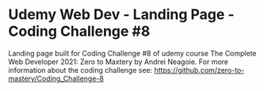 # Udemy Web Dev - Landing Page - Coding Challenge #8
Landing page built for Coding Challenge #8 of udemy course The Complete Web Developer 2021: Zero to Maxtery by Andrei Neagoie. For more information about the coding challenge see:
https://github.com/zero-to-mastery/Coding_Challenge-8
